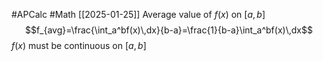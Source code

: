 #APCalc 
#Math 
[[2025-01-25]]
Average value of $f(x)$ on $[a, b]$
$$f_{avg}=\frac{\int_a^bf(x)\,dx}{b-a}=\frac{1}{b-a}\int_a^bf(x)\,dx$$$f(x)$ must be continuous on $[a, b]$
